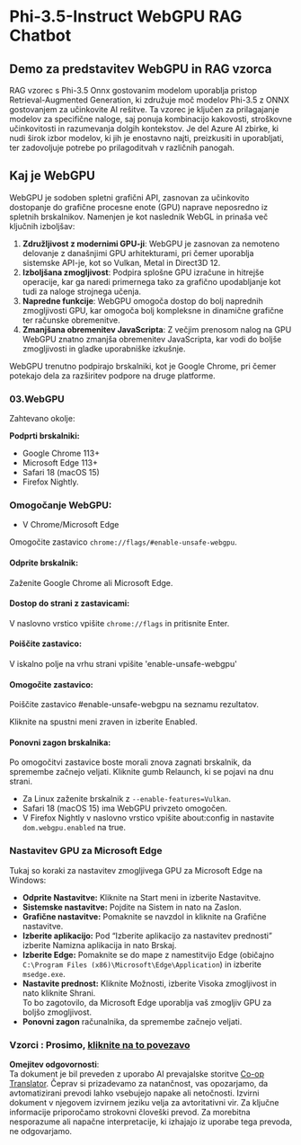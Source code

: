 <!--
CO_OP_TRANSLATOR_METADATA:
{
  "original_hash": "b62864faf628eb07f5231d4885555198",
  "translation_date": "2025-07-17T03:14:06+00:00",
  "source_file": "md/02.Application/01.TextAndChat/Phi3/WebGPUWithPhi35Readme.md",
  "language_code": "sl"
}
-->
# Phi-3.5-Instruct WebGPU RAG Chatbot

## Demo za predstavitev WebGPU in RAG vzorca

RAG vzorec s Phi-3.5 Onnx gostovanim modelom uporablja pristop Retrieval-Augmented Generation, ki združuje moč modelov Phi-3.5 z ONNX gostovanjem za učinkovite AI rešitve. Ta vzorec je ključen za prilagajanje modelov za specifične naloge, saj ponuja kombinacijo kakovosti, stroškovne učinkovitosti in razumevanja dolgih kontekstov. Je del Azure AI zbirke, ki nudi širok izbor modelov, ki jih je enostavno najti, preizkusiti in uporabljati, ter zadovoljuje potrebe po prilagoditvah v različnih panogah.

## Kaj je WebGPU  
WebGPU je sodoben spletni grafični API, zasnovan za učinkovito dostopanje do grafične procesne enote (GPU) naprave neposredno iz spletnih brskalnikov. Namenjen je kot naslednik WebGL in prinaša več ključnih izboljšav:

1. **Združljivost z modernimi GPU-ji**: WebGPU je zasnovan za nemoteno delovanje z današnjimi GPU arhitekturami, pri čemer uporablja sistemske API-je, kot so Vulkan, Metal in Direct3D 12.
2. **Izboljšana zmogljivost**: Podpira splošne GPU izračune in hitrejše operacije, kar ga naredi primernega tako za grafično upodabljanje kot tudi za naloge strojnega učenja.
3. **Napredne funkcije**: WebGPU omogoča dostop do bolj naprednih zmogljivosti GPU, kar omogoča bolj kompleksne in dinamične grafične ter računske obremenitve.
4. **Zmanjšana obremenitev JavaScripta**: Z večjim prenosom nalog na GPU WebGPU znatno zmanjša obremenitev JavaScripta, kar vodi do boljše zmogljivosti in gladke uporabniške izkušnje.

WebGPU trenutno podpirajo brskalniki, kot je Google Chrome, pri čemer potekajo dela za razširitev podpore na druge platforme.

### 03.WebGPU  
Zahtevano okolje:

**Podprti brskalniki:**  
- Google Chrome 113+  
- Microsoft Edge 113+  
- Safari 18 (macOS 15)  
- Firefox Nightly.

### Omogočanje WebGPU:

- V Chrome/Microsoft Edge  

Omogočite zastavico `chrome://flags/#enable-unsafe-webgpu`.

#### Odprite brskalnik:  
Zaženite Google Chrome ali Microsoft Edge.

#### Dostop do strani z zastavicami:  
V naslovno vrstico vpišite `chrome://flags` in pritisnite Enter.

#### Poiščite zastavico:  
V iskalno polje na vrhu strani vpišite 'enable-unsafe-webgpu'

#### Omogočite zastavico:  
Poiščite zastavico #enable-unsafe-webgpu na seznamu rezultatov.

Kliknite na spustni meni zraven in izberite Enabled.

#### Ponovni zagon brskalnika:  

Po omogočitvi zastavice boste morali znova zagnati brskalnik, da spremembe začnejo veljati. Kliknite gumb Relaunch, ki se pojavi na dnu strani.

- Za Linux zaženite brskalnik z `--enable-features=Vulkan`.  
- Safari 18 (macOS 15) ima WebGPU privzeto omogočen.  
- V Firefox Nightly v naslovno vrstico vpišite about:config in nastavite `dom.webgpu.enabled` na true.

### Nastavitev GPU za Microsoft Edge  

Tukaj so koraki za nastavitev zmogljivega GPU za Microsoft Edge na Windows:

- **Odprite Nastavitve:** Kliknite na Start meni in izberite Nastavitve.  
- **Sistemske nastavitve:** Pojdite na Sistem in nato na Zaslon.  
- **Grafične nastavitve:** Pomaknite se navzdol in kliknite na Grafične nastavitve.  
- **Izberite aplikacijo:** Pod “Izberite aplikacijo za nastavitev prednosti” izberite Namizna aplikacija in nato Brskaj.  
- **Izberite Edge:** Pomaknite se do mape z namestitvijo Edge (običajno `C:\Program Files (x86)\Microsoft\Edge\Application`) in izberite `msedge.exe`.  
- **Nastavite prednost:** Kliknite Možnosti, izberite Visoka zmogljivost in nato kliknite Shrani.  
To bo zagotovilo, da Microsoft Edge uporablja vaš zmogljiv GPU za boljšo zmogljivost.  
- **Ponovni zagon** računalnika, da spremembe začnejo veljati.

### Vzorci : Prosimo, [kliknite na to povezavo](https://github.com/microsoft/aitour-exploring-cutting-edge-models/tree/main/src/02.ONNXRuntime/01.WebGPUChatRAG)

**Omejitev odgovornosti**:  
Ta dokument je bil preveden z uporabo AI prevajalske storitve [Co-op Translator](https://github.com/Azure/co-op-translator). Čeprav si prizadevamo za natančnost, vas opozarjamo, da avtomatizirani prevodi lahko vsebujejo napake ali netočnosti. Izvirni dokument v njegovem izvirnem jeziku velja za avtoritativni vir. Za ključne informacije priporočamo strokovni človeški prevod. Za morebitna nesporazume ali napačne interpretacije, ki izhajajo iz uporabe tega prevoda, ne odgovarjamo.